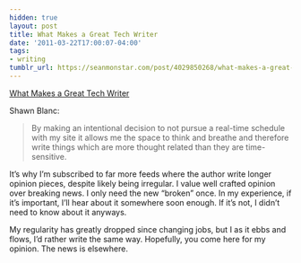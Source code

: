 ```yaml
---
hidden: true
layout: post
title: What Makes a Great Tech Writer
date: '2011-03-22T17:00:07-04:00'
tags:
- writing
tumblr_url: https://seanmonstar.com/post/4029850268/what-makes-a-great-tech-writer
---
```

[What Makes a Great Tech Writer](http://shawnblanc.net/2011/03/great-tech-writing/)  

Shawn Blanc:

> By making an intentional decision to not pursue a real-time schedule with my site it allows me the space to think and breathe and therefore write things which are more thought related than they are time-sensitive.

It’s why I’m subscribed to far more feeds where the author write longer opinion pieces, despite likely being irregular. I value well crafted opinion over breaking news. I only need the new “broken” once. In my experience, if it’s important, I’ll hear about it somewhere soon enough. If it’s not, I didn’t need to know about it anyways.

My regularity has greatly dropped since changing jobs, but I as it ebbs and flows, I’d rather write the same way. Hopefully, you come here for my opinion. The news is elsewhere.

